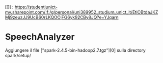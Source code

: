 [0] : https://studentiunict-my.sharepoint.com/:f:/g/personal/uni389952_studium_unict_it/EtiOBtdaJKZMj9zeuzJJ9UcB60rLKQOOjFG6yk92CBy8JQ?e=YJqarn

# SpeechAnalyzer

Aggiungere il file ["spark-2.4.5-bin-hadoop2.7.tgz"][0] sulla directory spark/setup/